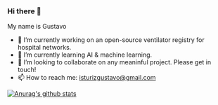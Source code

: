 ### Hi there 👋

My name is Gustavo

- 🔭 I’m currently working on an open-source ventilator registry for hospital networks.
- 🌱 I’m currently learning AI & machine learning.
- 👯 I’m looking to collaborate on any meaninful project. Please get in touch!
- 📫 How to reach me: isturizgustavo@gmail.com

[![Anurag's github stats](https://github-readme-stats.vercel.app/api?username=gisturiz)](https://github.com/anuraghazra/github-readme-stats)

